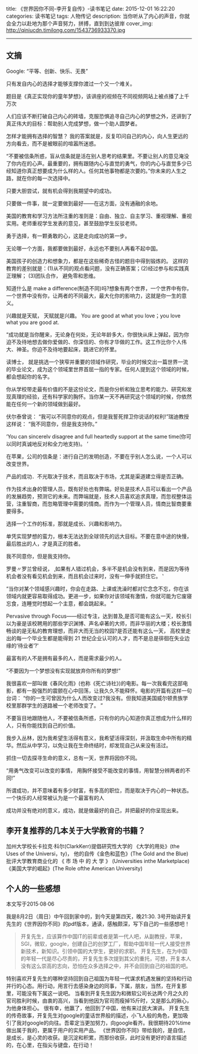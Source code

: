 title: 《世界因你不同-李开复自传》-读书笔记
date: 2015-12-01 16:22:20
categories: 读书笔记
tags: 人物传记
description: 当你听从了内心的声音，你就会全力以赴地为那个声音努力，拼搏，直到到达彼岸
cover_img: http://qiniucdn.timilong.com/1543736933370.jpg

---

## 文摘

Google: “平等、创新、快乐、无畏”

只有发自内心的选择才能够支撑你渡过一个又一个难关。

题目是《真正实现你的童年梦想》，该讲座的视频在不同视频网站上被点播了上千万次

人们应该不断打破自己内心的砖墙，克服恐惧追寻自己内心的梦想之外，还讲到了真正伟大的目标：帮助别人完成梦想，做一个助人圆梦者。

怎样才能拥有选择的智慧？
我的答案就是，反复叩问自己的内心，向人生更远的方向看去，而不是被眼前的喧嚣所迷惑。

“不要被信条所惑，盲从信条就是活在别人思考的结果里。不要让别人的意见淹没了你内在的心声。最重要的，拥有跟随内心与直觉的勇气，你的内心与直觉多少已经知道你真正想要成为什么样的人。任何其他事物都是次要的。”你未来的人生之路，就在你的每一次选择中。

只要大胆尝试，就有机会得到我期望中的成功。

只要做一件事，就一定要做到最好——在这方面，没有通融的余地。

美国的教育和学习方法所注重的准则是：自由、独立、自主学习、重视理解、重视实用。老师重视学生发表的意见，甚至鼓励学生反驳老师。

勇于选择，有一颗勇敢的心，这是走向成功的第一步。

无论哪一个方面，我都要做到最好，永远也不要别人再看不起中国。

美国孩子的创造力和想象力，都是在这些稀奇古怪的题目中得到锻炼的。 这样的教育的差别就是：(1)从不同的观点看问题，没有正确答案；(2)经过参与和实践真正理解； (3)团队合作， 避免零和思维。

知道什么是 make a difference(制造不同)吗?想象有两个世界，一个世界中有你，一个世界中没有你，让两者的不同最大，最大化你的影响力，这就是你一生的意义。

兴趣就是天赋， 天赋就是兴趣。 You are good at what you love；you love what you are good at.

“成功就是当你醒来，无论身在何处，无论年龄多大，你很快从床上弹起，因为你迫不及待地想去做你爱做的、你深信的、你有才华做的工作。这工作比你个人伟大、神圣。你迫不及待地要起床，跳进它的怀里。

读博士， 就是挑选一个狭窄并重要的领域作研究，毕业的时候交出一篇世界一流的毕业论文，成为这个领域里世界首屈一指的专家。任何人提到这个领域的时候，都会想起你的名字。

你从学校带走最有价值的不是这份论文，而是你分析和独立思考的能力、研究和发现真理的经验，还有科学家的胸怀。当你某一天不再研究这个领域的时候，你依然能在任何一个新的领域做到最好。

伏尔泰曾说： “我可以不同意你的观点，但是我誓死捍卫你说话的权利!”瑞迪教授这样说： “我不同意你，但是我支持你。”

‘You  can  sincerelv  disagree and full heartedly support at the same time(你可以同时真诚地反对和全力地支持)。 ’

在苹果，公司的信条是：进行自己的发明创造，不要在乎别人怎么说，一个人可以改变世界。

产品的成功．不光取决于技术，而且取决于市场，尤其是渠道建立得是否正确。

作为技术出身的管理人员，既有好处也有弊端。好处是技术人员可以看出一个产品的发展趋势，预测它的未来。而弊端就是，技术人员喜欢追求真理，而忽视整体运营，注重智商，而忽略管理中需要的情商。而作为一个管理人员，情商比智商要重要得多。

选择一个工作的标准，那就是成长、兴趣和影响力。

单凭实现梦想的蛮力，根本无法达到全球领先的远大目标。不要在意中途的快慢，最后胜出的人，才是真正的胜者。

我不同意你，但是我支持你。

罗曼〃罗兰曾经说， ‚如果有人错过机会，多半不是机会没有到来，而是因为等待机会者没有看见机会到来，而且机会过来时，没有一伸手就抓住它。 ‛

 “当你对某个领域感兴趣时，你会在走路、上课或洗澡时都对它念念不忘，你在该领域内就更容易取得成功。更进一步，如果你对该领域有激情，你就可能为它废寝忘食，连睡觉时想起一个主意，都会跳起来。 ”

Pervasive through Focus——经过专注，达到普及‚是否可能有这么一天，校长引以为豪是该校聘用的那些学识渊博、声名卓著的大师，而非华丽的大楼；校长激情畅谈的是无私的教育理想，而非大而无当的校园?是否还能有这么一天， 高校里走出的每一个毕业生都是能得到 21 世纪企业认可的人才，而不是总是徘徊在失业边缘的‘待业者’?‛

最富有的人不是拥有最多的人，而是需求最少的人。

“不要因为一个梦想没有实现就放弃你所有的梦想!” 

我很喜欢一部叫做《春风化雨》(也称《死亡诗社》)的电影。每一次我看完这部电影，都有一股强烈的震颤在心中回荡，让我久久不能释怀。电影的开篇有这样一句台词： “你的一生可曾因为什么人而改变过?我没有。但我知道美国威尔顿贵族学校里那群学生的道路被一个老师改变了。 ”

不要盲目地跟随他人，不要被信条所惑，只有你的内心知道你真正想成为什么样的人，只有你能找到自己的价值。

我步入丛林，因为我希望生活得有意义，我希望活得深刻，并汲取生命中所有的精华。然后从中学习，以免让我在生命终结时，却发现自己从来没有活过。

抓住一切去探寻生命的意义，总有一天，世界将因你不同。

“用勇气改变可以改变的事情， 用胸怀接受不能改变的事情，用智慧分辨两者的不同!”

所谓成功，并不意味着有多少财富，有多高的职位，而是取决于内心的一种状态。一个快乐的人经常被认为是一个最富有的人

成功并没有绝对的意义，成功，就是做最好的自己，并把最好的你呈现出来。


## 李开复推荐的几本关于大学教育的书籍？

加州大学校长卡拉克·科尔(ClarkKerr)提倡研究性大学的 《大学的用处》(the Uses of the Universi，ty)，
他的自传《金色和蓝色》(The Gold and the Blue)
批评大学教育商业化的 《 市 场 中 的 大 学 》 (Universities inthe Marketplace)
《美国大学的崛起》(The Role ofthe American University)


## 个人的一些感想

本文写于2015·08·06

我是8月2日（周日）中午回到家中的，到今天是第四天，晚21:30.
3号开始读开复先生的《世界因你不同》的pdf版本，通读，感触颇深，写下自己的一些感想吧！
> 开复先生，应该算作中国IT的前辈或者是第一代人吧，从副教授，苹果，SGI，微软，google，创建自己的创梦工厂，帮助中国年轻一代人接受世界新技术，新知识。引领中国的大学生，更好的求职。
> 开复先生，在为中国的年轻一代是尽心尽责的，开复先生多次提到其父的重托，可想，开复本人没有这么崇高的志向，恐怕在众多选择之中，并不会回到自己的祖国的吧。

特别喜欢开复先生的哪种坚持回到自己祖国为年轻一代谋求机遇发展的坚持和行动并行的心态。用行动，用言行去感染身边的同事，下属，朋友，当然，在开复那里，可能没有下属这一说吧。
当看到开复先生因为和微软公司长达两个月之久的官司胜利时候，由衷的高兴，当看到他因为官司而瘦掉15斤时，又是那么的揪心，为他身体担心。
很有幸，他赢了，他回到了中国，他有来过民大演讲。
开复先生的传奇故事，开复先生对google的童话世界般的描述，小飞人般的角色，更加吸引了我对google的向往。吾辈定当更加努力，向google看齐。我很期待20%time做出属于我的，更属于用户的实用产品。
《世界因你不同》带给我的，是自信，是成长，是心灵的收获。是沉淀和积累，而那份收获，此时没有更好的语言描述的，在心里，在指尖与键盘，在行动！
